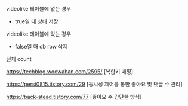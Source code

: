 videolike 테이블에 없는 경우
- true일 때
상태 저장

videolike 테이블에 있는 경우
- false일 때
db row 삭제

전체 count

https://techblog.woowahan.com/2595/ [복합키 매핑]

https://persi0815.tistory.com/29 [동시성 제어를 통한 좋아요 및 댓글 수 관리]

https://back-stead.tistory.com/77 [좋아요 수 간단한 방식]
